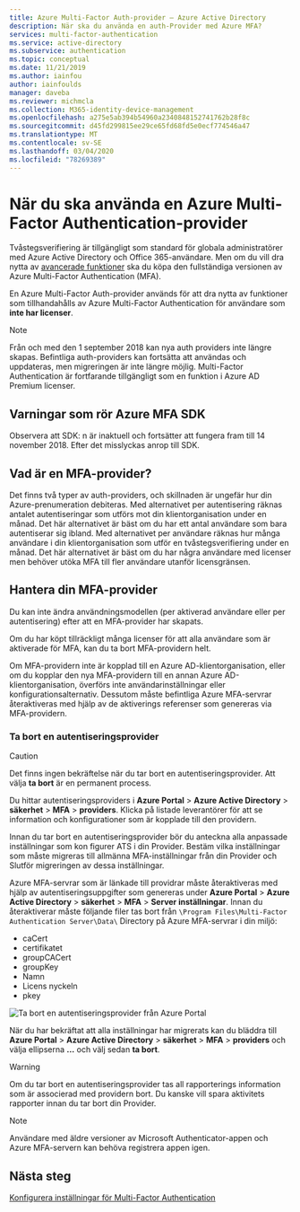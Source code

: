 ```yaml
---
title: Azure Multi-Factor Auth-provider – Azure Active Directory
description: När ska du använda en auth-Provider med Azure MFA?
services: multi-factor-authentication
ms.service: active-directory
ms.subservice: authentication
ms.topic: conceptual
ms.date: 11/21/2019
ms.author: iainfou
author: iainfoulds
manager: daveba
ms.reviewer: michmcla
ms.collection: M365-identity-device-management
ms.openlocfilehash: a275e5ab394b54960a2340848152741762b28f8c
ms.sourcegitcommit: d45fd299815ee29ce65fd68fd5e0ecf774546a47
ms.translationtype: MT
ms.contentlocale: sv-SE
ms.lasthandoff: 03/04/2020
ms.locfileid: "78269389"
---
```

# <a name="when-to-use-an-azure-multi-factor-authentication-provider"></a>När du ska använda en Azure Multi-Factor Authentication-provider

Tvåstegsverifiering är tillgängligt som standard för globala administratörer med Azure Active Directory och Office 365-användare. Men om du vill dra nytta av [avancerade funktioner](howto-mfa-mfasettings.md) ska du köpa den fullständiga versionen av Azure Multi-Factor Authentication (MFA).

En Azure Multi-Factor Auth-provider används för att dra nytta av funktioner som tillhandahålls av Azure Multi-Factor Authentication för användare som **inte har licenser**.

> [!NOTE]
> Från och med den 1 september 2018 kan nya auth providers inte längre skapas. Befintliga auth-providers kan fortsätta att användas och uppdateras, men migreringen är inte längre möjlig. Multi-Factor Authentication är fortfarande tillgängligt som en funktion i Azure AD Premium licenser.

## <a name="caveats-related-to-the-azure-mfa-sdk"></a>Varningar som rör Azure MFA SDK

Observera att SDK: n är inaktuell och fortsätter att fungera fram till 14 november 2018. Efter det misslyckas anrop till SDK.

## <a name="what-is-an-mfa-provider"></a>Vad är en MFA-provider?

Det finns två typer av auth-providers, och skillnaden är ungefär hur din Azure-prenumeration debiteras. Med alternativet per autentisering räknas antalet autentiseringar som utförs mot din klientorganisation under en månad. Det här alternativet är bäst om du har ett antal användare som bara autentiserar sig ibland. Med alternativet per användare räknas hur många användare i din klientorganisation som utför en tvåstegsverifiering under en månad. Det här alternativet är bäst om du har några användare med licenser men behöver utöka MFA till fler användare utanför licensgränsen.

## <a name="manage-your-mfa-provider"></a>Hantera din MFA-provider

Du kan inte ändra användningsmodellen (per aktiverad användare eller per autentisering) efter att en MFA-provider har skapats.

Om du har köpt tillräckligt många licenser för att alla användare som är aktiverade för MFA, kan du ta bort MFA-providern helt.

Om MFA-providern inte är kopplad till en Azure AD-klientorganisation, eller om du kopplar den nya MFA-providern till en annan Azure AD-klientorganisation, överförs inte användarinställningar eller konfigurationsalternativ. Dessutom måste befintliga Azure MFA-servrar återaktiveras med hjälp av de aktiverings referenser som genereras via MFA-providern.

### <a name="removing-an-authentication-provider"></a>Ta bort en autentiseringsprovider

> [!CAUTION]
> Det finns ingen bekräftelse när du tar bort en autentiseringsprovider. Att välja **ta bort** är en permanent process.

Du hittar autentiseringsproviders i **Azure Portal** > **Azure Active Directory** > **säkerhet** > **MFA** > **providers**. Klicka på listade leverantörer för att se information och konfigurationer som är kopplade till den providern.

Innan du tar bort en autentiseringsprovider bör du anteckna alla anpassade inställningar som kon figurer ATS i din Provider. Bestäm vilka inställningar som måste migreras till allmänna MFA-inställningar från din Provider och Slutför migreringen av dessa inställningar. 

Azure MFA-servrar som är länkade till providrar måste återaktiveras med hjälp av autentiseringsuppgifter som genereras under **Azure Portal** > **Azure Active Directory** > **säkerhet** > **MFA** > **Server inställningar**. Innan du återaktiverar måste följande filer tas bort från `\Program Files\Multi-Factor Authentication Server\Data\` Directory på Azure MFA-servrar i din miljö:

- caCert
- certifikatet
- groupCACert
- groupKey
- Namn
- Licens nyckeln
- pkey

![Ta bort en autentiseringsprovider från Azure Portal](./media/concept-mfa-authprovider/authentication-provider-removal.png)

När du har bekräftat att alla inställningar har migrerats kan du bläddra till **Azure Portal** > **Azure Active Directory** > **säkerhet** > **MFA** > **providers** och välja ellipserna **...** och välj sedan **ta bort**.

> [!WARNING]
> Om du tar bort en autentiseringsprovider tas all rapporterings information som är associerad med providern bort. Du kanske vill spara aktivitets rapporter innan du tar bort din Provider.

> [!NOTE]
> Användare med äldre versioner av Microsoft Authenticator-appen och Azure MFA-servern kan behöva registrera appen igen.

## <a name="next-steps"></a>Nästa steg

[Konfigurera inställningar för Multi-Factor Authentication](howto-mfa-mfasettings.md)
